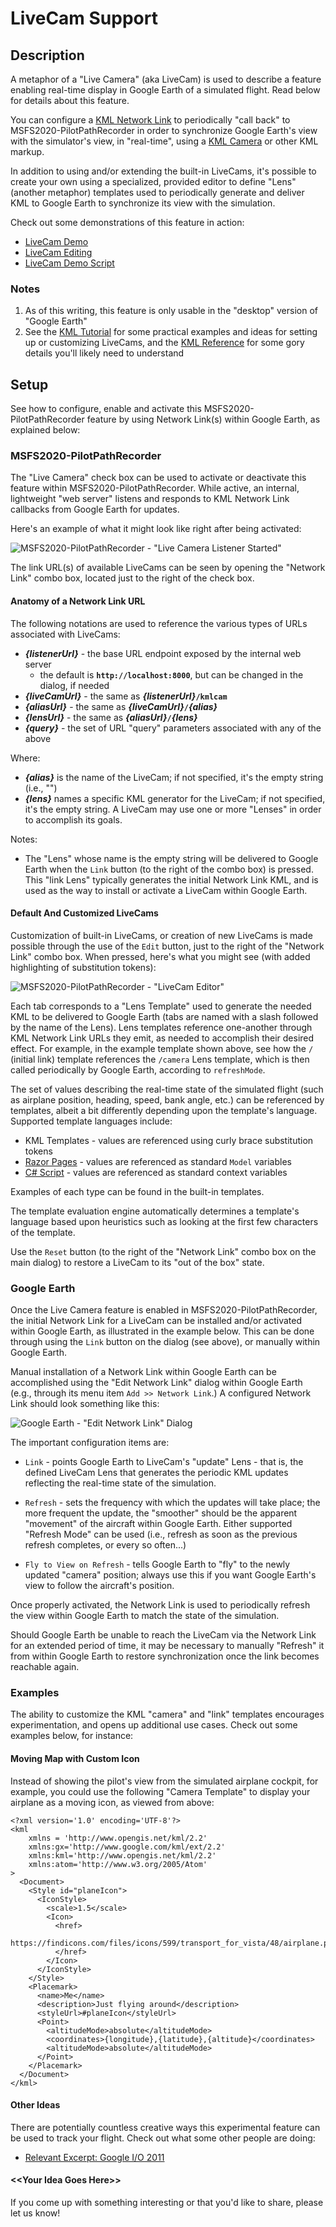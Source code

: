 # LiveCam Support

## Description

A metaphor of a "Live Camera" (aka LiveCam) is used to describe a feature enabling real-time display
in Google Earth of a simulated flight.  Read below for details about this feature.

You can configure a [KML Network Link] to periodically "call back" to MSFS2020-PilotPathRecorder in order
to synchronize Google Earth's view with the simulator's view, in "real-time", using a [KML Camera]
or other KML markup.

In addition to using and/or extending the built-in LiveCams, it's possible to create your own using a
specialized, provided editor to define "Lens" (another metaphor) templates used to periodically generate
and deliver KML to Google Earth to synchronize its view with the simulation.

Check out some demonstrations of this feature in action:

- [LiveCam Demo](https://youtu.be/KmmUC1Yl1oo)
- [LiveCam Editing](https://youtu.be/qcHL9cVQe5s)
- [LiveCam Demo Script](README-kmlcam-demo.md)

### Notes
1. As of this writing, this feature is only usable in the "desktop" version of "Google Earth"
1. See the [KML Tutorial] for some practical examples and ideas for setting up or customizing LiveCams,
   and the [KML Reference] for some gory details you'll likely need to understand

## Setup

See how to configure, enable and activate this MSFS2020-PilotPathRecorder feature by using Network Link(s)
within Google Earth, as explained below:

### MSFS2020-PilotPathRecorder

The "Live Camera" check box can be used to activate or deactivate this feature within MSFS2020-PilotPathRecorder.
While active, an internal, lightweight "web server" listens and responds to KML Network Link callbacks from
Google Earth for updates.

Here's an example of what it might look like right after being activated:

![MSFS2020-PilotPathRecorder - "Live Camera Listener Started"](docs/images/PPRv13n2lcls.jpg)

The link URL(s) of available LiveCams can be seen by opening the "Network Link" combo box,
located just to the right of the check box.

#### Anatomy of a Network Link URL

The following notations are used to reference the various types of URLs associated with
LiveCams:

- ***\{listenerUrl\}*** - the base URL endpoint exposed by the internal web server
  - the default is **`http://localhost:8000`**, but can be changed in the dialog, if needed
- ***\{liveCamUrl\}*** - the same as ***\{listenerUrl\}*****`/kmlcam`**
- ***\{aliasUrl\}*** - the same as ***\{liveCamUrl\}*****`/`*****\{alias\}***
- ***\{lensUrl\}*** - the same as ***\{aliasUrl\}*****`/`*****\{lens\}***
- ***\{query\}*** - the set of URL "query" parameters associated with any of the above 

Where:
- ***\{alias\}*** is the name of the LiveCam; if not specified, it's the empty string (i.e., "")
- ***\{lens\}*** names a specific KML generator for the LiveCam; if not specified, it's the
  empty string.  A LiveCam may use one or more "Lenses" in order to accomplish its goals.

Notes:
- The "Lens" whose name is the empty string will be delivered to Google Earth when
  the `Link` button (to the right of the combo box) is pressed.  This "link Lens"
  typically generates the initial Network Link KML, and is used as the way to install
  or activate a LiveCam within Google Earth.

#### Default And Customized LiveCams

Customization of built-in LiveCams, or creation of new LiveCams is made possible through the use of
the `Edit` button, just to the right of the "Network Link" combo box.  When pressed, here's what
you might see (with added highlighting of substitution tokens):

![MSFS2020-PilotPathRecorder - "LiveCam Editor"](docs/images/PPRv13n2lcee.jpg)

Each tab corresponds to a "Lens Template" used to generate the needed KML to be delivered to Google Earth
(tabs are named with a slash followed by the name of the Lens).  Lens templates reference one-another
through KML Network Link URLs they emit, as needed to accomplish their desired effect.  For example,
in the example template shown above, see how the `/` (initial link) template references the `/camera`
Lens template, which is then called periodically by Google Earth, according to `refreshMode`.

The set of values describing the real-time state of the simulated flight (such as airplane position,
heading, speed, bank angle, etc.) can be referenced by templates, albeit a bit differently depending
upon the template's language.  Supported template languages include:

- KML Templates - values are referenced using curly brace substitution tokens
- [Razor Pages] - values are referenced as standard `Model` variables
- [C# Script] - values are referenced as standard context variables

Examples of each type can be found in the built-in templates.

The template evaluation engine automatically determines a template's language based upon heuristics
such as looking at the first few characters of the template.

Use the `Reset` button (to the right of the "Network Link" combo box on the main dialog) to
restore a LiveCam to its "out of the box" state.

### Google Earth

Once the Live Camera feature is enabled in MSFS2020-PilotPathRecorder, the initial Network
Link for a LiveCam can be installed and/or activated within Google Earth, as illustrated in
the example below.  This can be done through using the `Link` button on the dialog (see above),
or manually within Google Earth.

Manual installation of a Network Link within Google Earth can be accomplished using the "Edit
Network Link" dialog within Google Earth (e.g., through its menu item `Add >> Network Link`.)
A configured Network Link should look something like this:

![Google Earth - "Edit Network Link" Dialog](docs/images/GoogleEarthKmlCamNetlink.jpg)

The important configuration items are:

- `Link` - points Google Earth to LiveCam's "update" Lens - that is, the defined LiveCam Lens
  that generates the periodic KML updates reflecting the real-time state of the simulation.

- `Refresh` - sets the frequency with which the updates will take place; the more frequent the
    update, the "smoother" should be the apparent "movement" of the aircraft within Google Earth.
    Either supported "Refresh Mode" can be used (i.e., refresh as soon as the previous refresh
    completes, or every so often...)
 
- `Fly to View on Refresh` - tells Google Earth to "fly" to the newly updated "camera" position;
    always use this if you want Google Earth's view to follow the aircraft's position.

Once properly activated, the Network Link is used to periodically refresh the view within Google
Earth to match the state of the simulation.

Should Google Earth be unable to reach the LiveCam via the Network Link for an extended period of
time, it may be necessary to manually "Refresh" it from within Google Earth to restore
synchronization once the link becomes reachable again.

### Examples

The ability to customize the KML "camera" and "link" templates encourages experimentation, and opens
up additional use cases.  Check out some examples below, for instance:

#### Moving Map with Custom Icon

Instead of showing the pilot's view from the simulated airplane cockpit, for example, you could use
the following "Camera Template" to display your airplane as a moving icon, as viewed from above:

```
<?xml version='1.0' encoding='UTF-8'?>
<kml
    xmlns = 'http://www.opengis.net/kml/2.2'
    xmlns:gx='http://www.google.com/kml/ext/2.2'
    xmlns:kml='http://www.opengis.net/kml/2.2'
    xmlns:atom='http://www.w3.org/2005/Atom'
>
  <Document>
    <Style id="planeIcon">
      <IconStyle>
        <scale>1.5</scale>
        <Icon>
          <href>
            https://findicons.com/files/icons/599/transport_for_vista/48/airplane.png
          </href>
        </Icon>
      </IconStyle>
    </Style>
    <Placemark>
      <name>Me</name>
      <description>Just flying around</description>
      <styleUrl>#planeIcon</styleUrl>
      <Point>
        <altitudeMode>absolute</altitudeMode>
        <coordinates>{longitude},{latitude},{altitude}</coordinates>
        <altitudeMode>absolute</altitudeMode>
      </Point>
    </Placemark>
  </Document>
</kml>
```

#### Other Ideas

There are potentially countless creative ways this experimental feature can be used to track your flight.
Check out what some other people are doing:

- [Relevant Excerpt: Google I/O 2011](https://www.youtube.com/watch?v=nIoWHlEEeNI&t=16m17s)

#### \<\<Your Idea Goes Here\>\>

If you come up with something interesting or that you'd like to share, please let us know!

[KML Camera]: https://developers.google.com/kml/documentation/cameras
[KML Reference]: https://developers.google.com/kml/documentation/kmlreference
[KML Tutorial]: https://developers.google.com/kml/documentation/kml_tut
[KML Network Link]: https://developers.google.com/kml/documentation/updates
[Razor Pages]: https://en.wikipedia.org/wiki/ASP.NET_Razor
[C# Script]: https://en.wikipedia.org/wiki/CS-Script